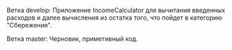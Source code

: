   Ветка develop:
  Приложение IncomeCalculator для вычитания введенных расходов и далее вычисления из остатка того, что пойдет в категорию "Сбережения".
  
  Ветка master:
  Черновик, приметивный код.
